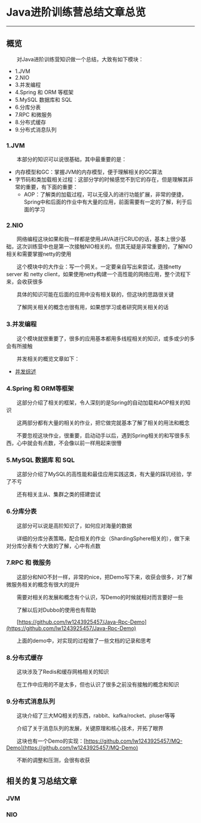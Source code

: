 # Java进阶训练营总结文章总览
***
## 概览
&ensp;&ensp;&ensp;&ensp;对Java进阶训练营知识做一个总结，大致有如下模块：

- 1.JVM
- 2.NIO
- 3.并发编程
- 4.Spring 和 ORM 等框架
- 5.MySQL 数据库和 SQL
- 6.分库分表
- 7.RPC 和微服务
- 8.分布式缓存
- 9.分布式消息队列

### 1.JVM
&ensp;&ensp;&ensp;&ensp;本部分的知识可以说很基础，其中最重要的是：

- 内存模型和GC：掌握JVM的内存模型，便于理解相关的GC算法
- 字节码和类加载相关过程：这部分学的时候感觉不到它的存在，但是理解其非常的重要，有下面的重要：
    - AOP：了解类的加载过程，可以无侵入的进行功能扩展，非常的便捷，Spring中和后面的作业中有大量的应用，前面需要有一定的了解，利于后面的学习

### 2.NIO
&ensp;&ensp;&ensp;&ensp;网络编程这块如果和我一样都是使用JAVA进行CRUD的话，基本上很少基础，这次训练营中也是第一次接触NIO相关的。但其无疑是非常重要的，了解NIO相关和需要掌握netty的使用

&ensp;&ensp;&ensp;&ensp;这个模块中的大作业：写一个网关。一定要亲自写出来尝试，连接netty server 和 netty client，如果使用netty构建一个高性能的网络应用，整个流程下来，会收获很多

&ensp;&ensp;&ensp;&ensp;具体的知识可能在后面的应用中没有相关联的，但这块的思路很关键

&ensp;&ensp;&ensp;&ensp;了解网关相关的概念也很有用，如果想学习或者研究网关相关的话

### 3.并发编程
&ensp;&ensp;&ensp;&ensp;这个模块就很重要了，很多的应用基本都用多线程相关的知识，或多或少的多会有所接触

&ensp;&ensp;&ensp;&ensp;并发相关的概览文章如下：

- [并发综述](https://github.com/lw1243925457/SE-Notes/blob/master/profession/program/java/%E5%B9%B6%E5%8F%91%E7%BC%96%E7%A8%8B/%E5%B9%B6%E5%8F%91%E7%BB%BC%E8%BF%B0.md)

### 4.Spring 和 ORM等框架
&ensp;&ensp;&ensp;&ensp;这部分介绍了相关的框架，令人深刻的是Spring的自动加载和AOP相关的知识

&ensp;&ensp;&ensp;&ensp;这两部分都有大量的相关的作业，把它做完就基本了解了相关的用法和概念

&ensp;&ensp;&ensp;&ensp;不要忽视这块作业，很重要，启动动手以后，遇到Spring相关的和写很多东西，心中就会有点数，不会像以前一样用起来很懵

### 5.MySQL 数据库 和 SQL
&ensp;&ensp;&ensp;&ensp;这部分介绍了MySQL的高性能和最佳应用实践这类，有大量的踩坑经验，学了不亏

&ensp;&ensp;&ensp;&ensp;还有相关主从、集群之类的搭建尝试

### 6.分库分表
&ensp;&ensp;&ensp;&ensp;这部分可以说是高阶知识了，如何应对海量的数据

&ensp;&ensp;&ensp;&ensp;详细的分库分表策略，配合相关的作业（ShardingSphere相关的），做下来对分库分表有个大致的了解，心中有点数

### 7.RPC 和 微服务
&ensp;&ensp;&ensp;&ensp;这部分和NIO不封一样，非常的nice，把Demo写下来，收获会很多，对了解微服务相关的概念有很大的提升

&ensp;&ensp;&ensp;&ensp;需要对相关的发展和概念有个认识，写Demo的时候就相对而言要好一些

&ensp;&ensp;&ensp;&ensp;了解以后对Dubbo的使用也有帮助

&ensp;&ensp;&ensp;&ensp;[https://github.com/lw1243925457/Java-Rpc-Demo](https://github.com/lw1243925457/Java-Rpc-Demo)

&ensp;&ensp;&ensp;&ensp;上面的demo中，对实现的过程做了一些文档的记录和思考

### 8.分布式缓存
&ensp;&ensp;&ensp;&ensp;这块涉及了Redis和缓存网格相关的知识

&ensp;&ensp;&ensp;&ensp;在工作中应用的不是太多，但也认识了很多之前没有接触的概念和知识

### 9.分布式消息队列
&ensp;&ensp;&ensp;&ensp;这块介绍了三大MQ相关的东西，rabbit、kafka/rocket、pluser等等

&ensp;&ensp;&ensp;&ensp;介绍了关于消息队列的发展，关键原理和核心技术，开拓了眼界

&ensp;&ensp;&ensp;&ensp;这块也有一个Demo的实现：[https://github.com/lw1243925457/MQ-Demo](https://github.com/lw1243925457/MQ-Demo)

&ensp;&ensp;&ensp;&ensp;不断的调整和压测，会很有收获

## 相关的复习总结文章
### JVM

### NIO